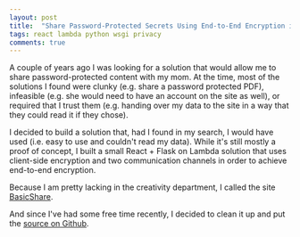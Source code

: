 ```yaml
---
layout: post
title:  "Share Password-Protected Secrets Using End-to-End Encryption in a Browser"
tags: react lambda python wsgi privacy
comments: true
---
```


A couple of years ago I was looking for a solution that would allow me to share password-protected content with my mom. At the time, most of the solutions I found were  clunky (e.g. share a password protected PDF), infeasible (e.g. she would need to have an account on the site as well), or required that I trust them (e.g. handing over my data to the site in a way that they could read it if they chose).

I decided to build a solution that, had I found in my search, I would have used (i.e. easy to use and couldn't read my data). While it's still mostly a proof of concept, I built a small React + Flask on Lambda solution that uses client-side encryption and two communication channels in order to achieve end-to-end encryption.

Because I am pretty lacking in the creativity department, I called the site [BasicShare](https://basicshare.io).

And since I've had some free time recently, I decided to clean it up and put the [source on Github](https://github.com/joshmcgrath08/basicshare).
